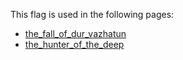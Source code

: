 This flag is used in the following pages:
 - [the_fall_of_dur_vazhatun](../events/the_fall_of_dur_vazhatun.md)
 - [the_hunter_of_the_deep](../events/the_hunter_of_the_deep.md)
